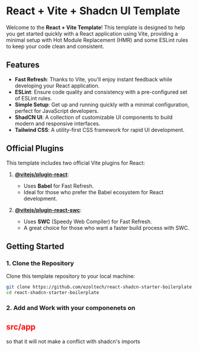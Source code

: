 # React + Vite + Shadcn UI Template

Welcome to the **React + Vite Template**! This template is designed to help you get started quickly with a React application using Vite, providing a minimal setup with Hot Module Replacement (HMR) and some ESLint rules to keep your code clean and consistent.

## Features

- **Fast Refresh**: Thanks to Vite, you'll enjoy instant feedback while developing your React application.
- **ESLint**: Ensure code quality and consistency with a pre-configured set of ESLint rules.
- **Simple Setup**: Get up and running quickly with a minimal configuration, perfect for JavaScript developers.
- **ShadCN UI**: A collection of customizable UI components to build modern and responsive interfaces.
- **Tailwind CSS**: A utility-first CSS framework for rapid UI development.

## Official Plugins

This template includes two official Vite plugins for React:

1. **[@vitejs/plugin-react](https://github.com/vitejs/vite-plugin-react/blob/main/packages/plugin-react/README.md)**:

   - Uses **Babel** for Fast Refresh.
   - Ideal for those who prefer the Babel ecosystem for React development.

2. **[@vitejs/plugin-react-swc](https://github.com/vitejs/vite-plugin-react-swc)**:
   - Uses **SWC** (Speedy Web Compiler) for Fast Refresh.
   - A great choice for those who want a faster build process with SWC.

## Getting Started

### 1. Clone the Repository

Clone this template repository to your local machine:

```bash
git clone https://github.com/ezoltech/react-shadcn-starter-boilerplate.git
cd react-shadcn-starter-boilerplate
```

### 2. Add and Work with your componenets on <h2 style="color: red;">src/app</h2> so that it will not make a conflict with shadcn's imports
